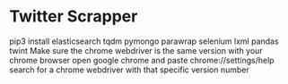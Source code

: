 # Twitter Scrapper
pip3 install elasticsearch tqdm pymongo parawrap selenium lxml pandas twint
Make sure the chrome webdriver is the same version with your chrome browser
	open google chrome and paste chrome://settings/help
	search for a chrome webdriver with that specific version number
	

